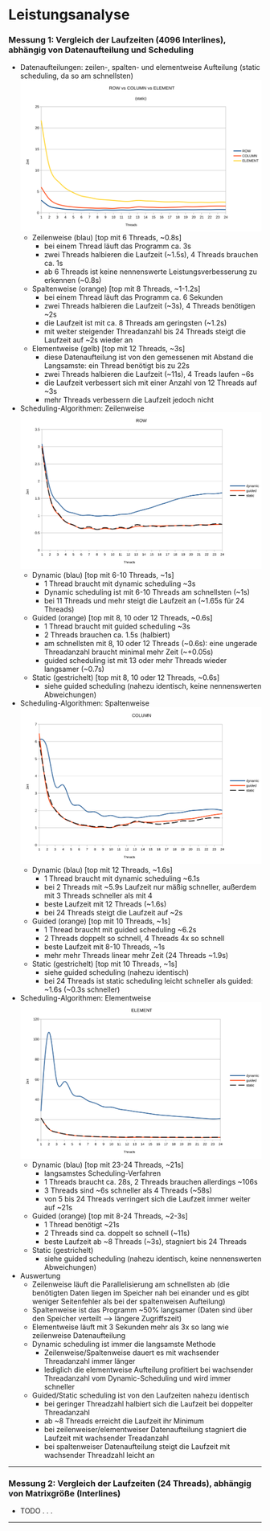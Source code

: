 # Leistungsanalyse
### Messung 1: Vergleich der Laufzeiten (4096 Interlines), abhängig von Datenaufteilung und Scheduling
- Datenaufteilungen: zeilen-, spalten- und elementweise Aufteilung (static scheduling, da so am schnellsten)
    ![Vergleich der Datenaufteilungen](pdf_attachment/ROWvCOLUMNvELEMENT.svg)
    + Zeilenweise (blau) [top mit 6 Threads, ~0.8s]
      - bei einem Thread läuft das Programm ca. 3s
      - zwei Threads halbieren die Laufzeit (~1.5s), 4 Threads brauchen ca. 1s
      - ab 6 Threads ist keine nennenswerte Leistungsverbesserung zu erkennen (~0.8s)
    + Spaltenweise (orange) [top mit 8 Threads, ~1-1.2s]
      - bei einem Thread läuft das Programm ca. 6 Sekunden
      - zwei Threads halbieren die Laufzeit (~3s), 4 Threads benötigen ~2s
      - die Laufzeit ist mit ca. 8 Threads am geringsten (~1.2s)
      - mit weiter steigender Threadanzahl bis 24 Threads steigt die Laufzeit auf ~2s wieder an
    + Elementweise (gelb) [top mit 12 Threads, ~3s]
      - diese Datenaufteilung ist von den gemessenen mit Abstand die Langsamste: ein Thread benötigt bis zu 22s
      - zwei Threads halbieren die Laufzeit (~11s), 4 Treads laufen ~6s
      - die Laufzeit verbessert sich mit einer Anzahl von 12 Threads auf ~3s
      - mehr Threads verbessern die Laufzeit jedoch nicht
- Scheduling-Algorithmen: Zeilenweise
  ![Row Scheduling](pdf_attachment/ROW.svg)
  + Dynamic (blau) [top mit 6-10 Threads, ~1s]
    - 1 Thread braucht mit dynamic scheduling ~3s
    - Dynamic scheduling ist mit 6-10 Threads am schnellsten (~1s)
    - bei 11 Threads und mehr steigt die Laufzeit an (~1.65s für 24 Threads)
  + Guided (orange) [top mit 8, 10 oder 12 Threads, ~0.6s]
    - 1 Thread braucht mit guided scheduling ~3s
    - 2 Threads brauchen ca. 1.5s (halbiert)
    - am schnellsten mit 8, 10 oder 12 Threads (\~0.6s): eine ungerade Threadanzahl braucht minimal mehr Zeit (\~+0.05s)
    - guided scheduling ist mit 13 oder mehr Threads wieder langsamer (~0.7s)
  + Static (gestrichelt) [top mit 8, 10 oder 12 Threads, ~0.6s]
    - siehe guided scheduling (nahezu identisch, keine nennenswerten Abweichungen)
- Scheduling-Algorithmen: Spaltenweise
  ![Column Scheduling](pdf_attachment/COLUMN.svg)
  + Dynamic (blau) [top mit 12 Threads, ~1.6s]
    - 1 Thread braucht mit dynamic scheduling ~6.1s
    - bei 2 Threads mit ~5.9s Laufzeit nur mäßig schneller, außerdem mit 3 Threads schneller als mit 4
    - beste Laufzeit mit 12 Threads (~1.6s)
    - bei 24 Threads steigt die Laufzeit auf ~2s
  + Guided (orange) [top mit 10 Threads, ~1s]
    - 1 Thread braucht mit guided scheduling ~6.2s
    - 2 Threads doppelt so schnell, 4 Threads 4x so schnell
    - beste Laufzeit mit 8-10 Threads, ~1s
    - mehr mehr Threads linear mehr Zeit (24 Threads ~1.9s)
  + Static (gestrichelt) [top mit 10 Threads, ~1s]
    - siehe guided scheduling (nahezu identisch)
    - bei 24 Threads ist static scheduling leicht schneller als guided: ~1.6s (~0.3s schneller)
- Scheduling-Algorithmen: Elementweise
  ![Element Scheduling](pdf_attachment/ELEMENT.svg)
  + Dynamic (blau) [top mit 23-24 Threads, ~21s]
    - langsamstes Scheduling-Verfahren
    - 1 Threads braucht ca. 28s, 2 Threads brauchen allerdings ~106s
    - 3 Threads sind ~6s schneller als 4 Threads (~58s)
    - von 5 bis 24 Threads verringert sich die Laufzeit immer weiter auf ~21s
  + Guided (orange) [top mit 8-24 Threads, ~2-3s]
    - 1 Thread benötigt ~21s
    - 2 Threads sind ca. doppelt so schnell (~11s)
    - beste Laufzeit ab ~8 Threads (~3s), stagniert bis 24 Threads
  + Static (gestrichelt)
    - siehe guided scheduling (nahezu identisch, keine nennenswerten Abweichungen)
- Auswertung
  + Zeilenweise läuft die Parallelisierung am schnellsten ab (die benötigten Daten liegen im Speicher nah bei einander und es gibt weniger Seitenfehler als bei der spaltenweisen Aufteilung)
  + Spaltenweise ist das Programm ~50% langsamer (Daten sind über den Speicher verteilt --> längere Zugriffszeit)
  + Elementweise läuft mit 3 Sekunden mehr als 3x so lang wie zeilenweise Datenaufteilung
  + Dynamic scheduling ist immer die langsamste Methode
    - Zeilenweise/Spaltenweise dauert es mit wachsender Threadanzahl immer länger
    - lediglich die elementweise Aufteilung profitiert bei wachsender Threadanzahl vom Dynamic-Scheduling und wird immer schneller
  + Guided/Static scheduling ist von den Laufzeiten nahezu identisch
    - bei geringer Threadzahl halbiert sich die Laufzeit bei doppelter Threadanzahl
    - ab ~8 Threads erreicht die Laufzeit ihr Minimum
    - bei zeilenweiser/elementweiser Datenaufteilung stagniert die Laufzeit mit wachsender Treadanzahl
    - bei spaltenweiser Datenaufteilung steigt die Laufzeit mit wachsender Threadzahl leicht an
---
### Messung 2: Vergleich der Laufzeiten (24 Threads), abhängig von Matrixgröße (Interlines)
- TODO . . .
---
